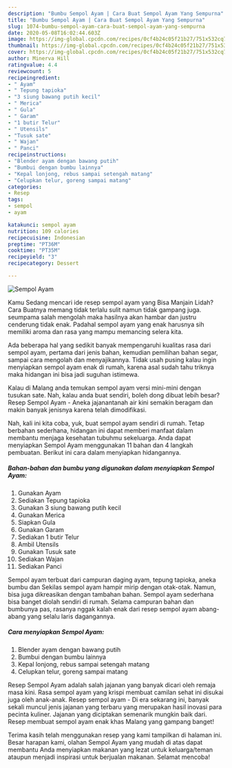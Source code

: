 ```yaml
---
description: "Bumbu Sempol Ayam | Cara Buat Sempol Ayam Yang Sempurna"
title: "Bumbu Sempol Ayam | Cara Buat Sempol Ayam Yang Sempurna"
slug: 1074-bumbu-sempol-ayam-cara-buat-sempol-ayam-yang-sempurna
date: 2020-05-08T16:02:44.603Z
image: https://img-global.cpcdn.com/recipes/0cf4b24c05f21b27/751x532cq70/sempol-ayam-foto-resep-utama.jpg
thumbnail: https://img-global.cpcdn.com/recipes/0cf4b24c05f21b27/751x532cq70/sempol-ayam-foto-resep-utama.jpg
cover: https://img-global.cpcdn.com/recipes/0cf4b24c05f21b27/751x532cq70/sempol-ayam-foto-resep-utama.jpg
author: Minerva Hill
ratingvalue: 4.4
reviewcount: 5
recipeingredient:
- " Ayam"
- " Tepung tapioka"
- "3 siung bawang putih kecil"
- " Merica"
- " Gula"
- " Garam"
- "1 butir Telur"
- " Utensils"
- "Tusuk sate"
- " Wajan"
- " Panci"
recipeinstructions:
- "Blender ayam dengan bawang putih"
- "Bumbui dengan bumbu lainnya"
- "Kepal lonjong, rebus sampai setengah matang"
- "Celupkan telur, goreng sampai matang"
categories:
- Resep
tags:
- sempol
- ayam

katakunci: sempol ayam 
nutrition: 109 calories
recipecuisine: Indonesian
preptime: "PT36M"
cooktime: "PT35M"
recipeyield: "3"
recipecategory: Dessert

---
```



![Sempol Ayam](https://img-global.cpcdn.com/recipes/0cf4b24c05f21b27/751x532cq70/sempol-ayam-foto-resep-utama.jpg)

Kamu Sedang mencari ide resep sempol ayam yang Bisa Manjain Lidah? Cara Buatnya memang tidak terlalu sulit namun tidak gampang juga. seumpama salah mengolah maka hasilnya akan hambar dan justru cenderung tidak enak. Padahal sempol ayam yang enak harusnya sih memiliki aroma dan rasa yang mampu memancing selera kita.

Ada beberapa hal yang sedikit banyak mempengaruhi kualitas rasa dari sempol ayam, pertama dari jenis bahan, kemudian pemilihan bahan segar, sampai cara mengolah dan menyajikannya. Tidak usah pusing kalau ingin menyiapkan sempol ayam enak di rumah, karena asal sudah tahu triknya maka hidangan ini bisa jadi suguhan istimewa.

Kalau di Malang anda temukan sempol ayam versi mini-mini dengan tusukan sate. Nah, kalau anda buat sendiri, boleh dong dibuat lebih besar? Resep Sempol Ayam - Aneka jajanantanah air kini semakin beragam dan makin banyak jenisnya karena telah dimodifikasi.


Nah, kali ini kita coba, yuk, buat sempol ayam sendiri di rumah. Tetap berbahan sederhana, hidangan ini dapat memberi manfaat dalam membantu menjaga kesehatan tubuhmu sekeluarga. Anda dapat menyiapkan Sempol Ayam menggunakan 11 bahan dan 4 langkah pembuatan. Berikut ini cara dalam menyiapkan hidangannya.

<!--inarticleads1-->

##### Bahan-bahan dan bumbu yang digunakan dalam menyiapkan Sempol Ayam:

1. Gunakan  Ayam
1. Sediakan  Tepung tapioka
1. Gunakan 3 siung bawang putih kecil
1. Gunakan  Merica
1. Siapkan  Gula
1. Gunakan  Garam
1. Sediakan 1 butir Telur
1. Ambil  Utensils
1. Gunakan Tusuk sate
1. Sediakan  Wajan
1. Sediakan  Panci


Sempol ayam terbuat dari campuran daging ayam, tepung tapioka, aneka bumbu dan Sekilas sempol ayam hampir mirip dengan otak-otak. Namun, bisa juga dikreasikan dengan tambahan bahan. Sempol ayam sederhana bisa banget diolah sendiri di rumah. Selama campuran bahan dan bumbunya pas, rasanya nggak kalah enak dari resep sempol ayam abang-abang yang selalu laris dagangannya. 

<!--inarticleads2-->

##### Cara menyiapkan Sempol Ayam:

1. Blender ayam dengan bawang putih
1. Bumbui dengan bumbu lainnya
1. Kepal lonjong, rebus sampai setengah matang
1. Celupkan telur, goreng sampai matang


Resep Sempol Ayam adalah salah jajanan yang banyak dicari oleh remaja masa kini. Rasa sempol ayam yang krispi membuat camilan sehat ini disukai juga oleh anak-anak. Resep sempol ayam - Di era sekarang ini, banyak sekali muncul jenis jajanan yang terbaru yang merupakan hasil inovasi para pecinta kuliner. Jajanan yang diciptakan semenarik mungkin baik dari. Resep membuat sempol ayam enak khas Malang yang gampang banget! 

Terima kasih telah menggunakan resep yang kami tampilkan di halaman ini. Besar harapan kami, olahan Sempol Ayam yang mudah di atas dapat membantu Anda menyiapkan makanan yang lezat untuk keluarga/teman ataupun menjadi inspirasi untuk berjualan makanan. Selamat mencoba!
